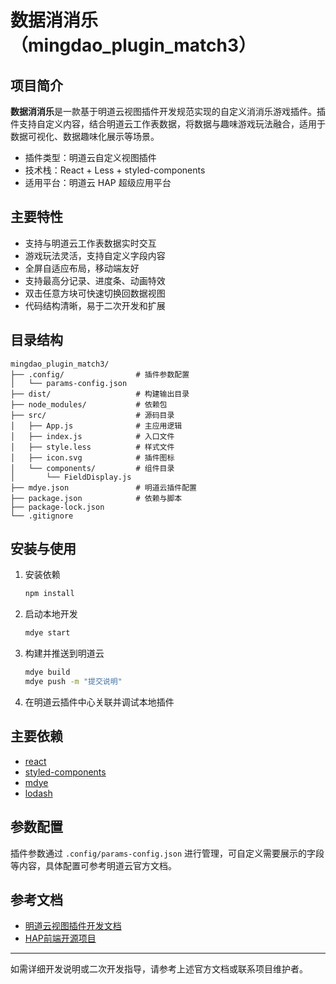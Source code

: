 # 数据消消乐（mingdao_plugin_match3）

## 项目简介

**数据消消乐**是一款基于明道云视图插件开发规范实现的自定义消消乐游戏插件。插件支持自定义内容，结合明道云工作表数据，将数据与趣味游戏玩法融合，适用于数据可视化、数据趣味化展示等场景。

- 插件类型：明道云自定义视图插件
- 技术栈：React + Less + styled-components
- 适用平台：明道云 HAP 超级应用平台

## 主要特性

- 支持与明道云工作表数据实时交互
- 游戏玩法灵活，支持自定义字段内容
- 全屏自适应布局，移动端友好
- 支持最高分记录、进度条、动画特效
- 双击任意方块可快速切换回数据视图
- 代码结构清晰，易于二次开发和扩展

## 目录结构

```
mingdao_plugin_match3/
├── .config/                # 插件参数配置
│   └── params-config.json
├── dist/                   # 构建输出目录
├── node_modules/           # 依赖包
├── src/                    # 源码目录
│   ├── App.js              # 主应用逻辑
│   ├── index.js            # 入口文件
│   ├── style.less          # 样式文件
│   ├── icon.svg            # 插件图标
│   └── components/         # 组件目录
│       └── FieldDisplay.js
├── mdye.json               # 明道云插件配置
├── package.json            # 依赖与脚本
├── package-lock.json
└── .gitignore
```

## 安装与使用

1. 安装依赖

   ```bash
   npm install
   ```

2. 启动本地开发

   ```bash
   mdye start
   ```

3. 构建并推送到明道云

   ```bash
   mdye build
   mdye push -m "提交说明"
   ```

4. 在明道云插件中心关联并调试本地插件

## 主要依赖

- [react](https://reactjs.org/)
- [styled-components](https://styled-components.com/)
- [mdye](https://www.npmjs.com/package/mdye)
- [lodash](https://lodash.com/)

## 参数配置

插件参数通过 `.config/params-config.json` 进行管理，可自定义需要展示的字段等内容，具体配置可参考明道云官方文档。

## 参考文档

- [明道云视图插件开发文档](https://help.mingdao.com/extensions/developer/view/)
- [HAP前端开源项目](https://github.com/mingdaocom/pd-openweb)

---

如需详细开发说明或二次开发指导，请参考上述官方文档或联系项目维护者。 
